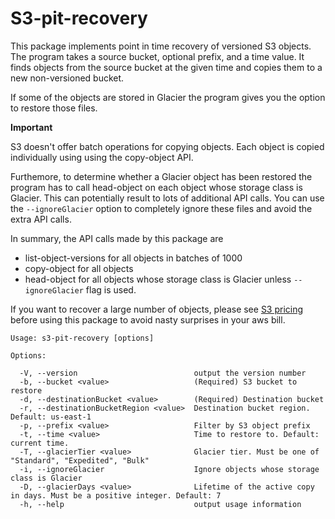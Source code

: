 # S3-pit-recovery

This package implements point in time recovery of versioned S3 objects. The program takes a source bucket, optional prefix, and a time value. It finds objects from the source bucket at the given time and copies them to a new non-versioned bucket.

If some of the objects are stored in Glacier the program gives you the option to restore those files.

**Important**

S3 doesn't offer batch operations for copying objects. Each object is copied individually using using the copy-object API.

Furthemore, to determine whether a Glacier object has been restored the program has to call head-object on each object whose storage class is Glacier. This can potentially result to lots of additional API calls. You can use the `--ignoreGlacier` option to completely ignore these files and avoid the extra API calls.

In summary, the API calls made by this package are
  - list-object-versions for all objects in batches of 1000
  - copy-object for all objects
  - head-object for all objects whose storage class is Glacier unless `--ignoreGlacier` flag is used.
  
If you want to recover a large number of objects, please see [S3 pricing](https://aws.amazon.com/s3/pricing/) before using this package to avoid nasty surprises in your aws bill.

```
Usage: s3-pit-recovery [options]

Options:

  -V, --version                          output the version number
  -b, --bucket <value>                   (Required) S3 bucket to restore
  -d, --destinationBucket <value>        (Required) Destination bucket
  -r, --destinationBucketRegion <value>  Destination bucket region. Default: us-east-1
  -p, --prefix <value>                   Filter by S3 object prefix
  -t, --time <value>                     Time to restore to. Default: current time.
  -T, --glacierTier <value>              Glacier tier. Must be one of "Standard", "Expedited", "Bulk"
  -i, --ignoreGlacier                    Ignore objects whose storage class is Glacier
  -D, --glacierDays <value>              Lifetime of the active copy in days. Must be a positive integer. Default: 7
  -h, --help                             output usage information
```
